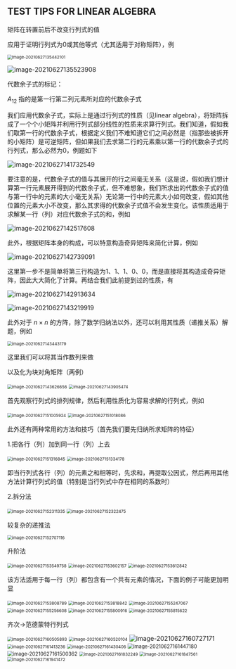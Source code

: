 ## TEST TIPS FOR LINEAR ALGEBRA

矩阵在转置前后不改变行列式的值

应用于证明行列式为0或其他等式（尤其适用于对称矩阵），例

<img src="C:\Users\Lenovo\AppData\Roaming\Typora\typora-user-images\image-20210627135442101.png" alt="image-20210627135442101" style="zoom:67%;" />

![image-20210627135523908](C:\Users\Lenovo\AppData\Roaming\Typora\typora-user-images\image-20210627135523908.png)

代数余子式的标记：

$A_{12}$ 指的是第一行第二列元素所对应的代数余子式

我们应用代数余子式，实际上是通过行列式的性质（见linear algebra），将矩阵拆成了一个个小矩阵并利用行列式部分线性的性质来求算行列式。我们知道，假如我们取第一行的代数余子式，根据定义我们不难知道它们之间必然是（指那些被拆开的小矩阵）是可逆矩阵，但如果我们去求第二行的元素乘以第一行的代数余子式的行列式，那么必然为0，例题如下

![image-20210627141732549](C:\Users\Lenovo\AppData\Roaming\Typora\typora-user-images\image-20210627141732549.png)

要注意的是，代数余子式的值与其展开的行之间毫无关系（这是说，假如我们想计算第一行元素展开得到的代数余子式，但不难想象，我们所求出的代数余子式的值与第一行中的元素的大小毫无关系）无论第一行中的元素大小如何改变，假如其他位置的元素大小不改变，那么其求得的代数余子式值不会发生变化。该性质适用于求解某一行（列）对应代数余子式的和，例如

![image-20210627142517608](C:\Users\Lenovo\AppData\Roaming\Typora\typora-user-images\image-20210627142517608.png)

此外，根据矩阵本身的构成，可以特意构造奇异矩阵来简化计算，例如

![image-20210627142739091](C:\Users\Lenovo\AppData\Roaming\Typora\typora-user-images\image-20210627142739091.png)

这里第一步不是简单将第三行构造为1、1、1、0、0，而是直接将其构造成奇异矩阵，因此大大简化了计算。再结合我们此前提到过的性质，有

![image-20210627142913634](C:\Users\Lenovo\AppData\Roaming\Typora\typora-user-images\image-20210627142913634.png)

![image-20210627143219919](C:\Users\Lenovo\AppData\Roaming\Typora\typora-user-images\image-20210627143219919.png)

此外对于 $n\times n$ 的方阵，除了数学归纳法以外，还可以利用其性质（递推关系）解题，例如

<img src="C:\Users\Lenovo\AppData\Roaming\Typora\typora-user-images\image-20210627143443179.png" alt="image-20210627143443179" style="zoom:67%;" />

这里我们可以将其当作数列来做

以及化为块对角矩阵（两例）

<img src="C:\Users\Lenovo\AppData\Roaming\Typora\typora-user-images\image-20210627143626656.png" alt="image-20210627143626656" style="zoom:67%;" />

<img src="C:\Users\Lenovo\AppData\Roaming\Typora\typora-user-images\image-20210627143905474.png" alt="image-20210627143905474" style="zoom: 67%;" />

首先观察行列式的排列规律，然后利用性质化为容易求解的行列式，例如

<img src="C:\Users\Lenovo\AppData\Roaming\Typora\typora-user-images\image-20210627151005924.png" alt="image-20210627151005924" style="zoom: 67%;" />

<img src="C:\Users\Lenovo\AppData\Roaming\Typora\typora-user-images\image-20210627151018086.png" alt="image-20210627151018086" style="zoom: 67%;" />

此外还有两种常用的方法和技巧（首先我们要先归纳所求矩阵的特征）

1.把各行（列）加到同一行（列）上去

<img src="C:\Users\Lenovo\AppData\Roaming\Typora\typora-user-images\image-20210627151316845.png" alt="image-20210627151316845" style="zoom:67%;" />

<img src="C:\Users\Lenovo\AppData\Roaming\Typora\typora-user-images\image-20210627151334178.png" alt="image-20210627151334178" style="zoom:67%;" />

即当行列式各行（列）的元素之和相等时，先求和，再提取公因式，然后再用其他方法计算行列式的值（特别是当行列式中存在相同的系数时）

2.拆分法

<img src="C:\Users\Lenovo\AppData\Roaming\Typora\typora-user-images\image-20210627152311335.png" alt="image-20210627152311335" style="zoom:67%;" />

<img src="C:\Users\Lenovo\AppData\Roaming\Typora\typora-user-images\image-20210627152322475.png" alt="image-20210627152322475" style="zoom:67%;" />

较复杂的递推法

<img src="C:\Users\Lenovo\AppData\Roaming\Typora\typora-user-images\image-20210627152707116.png" alt="image-20210627152707116" style="zoom:67%;" />

升阶法

<img src="C:\Users\Lenovo\AppData\Roaming\Typora\typora-user-images\image-20210627153549758.png" alt="image-20210627153549758" style="zoom:67%;" />

<img src="C:\Users\Lenovo\AppData\Roaming\Typora\typora-user-images\image-20210627153602157.png" alt="image-20210627153602157" style="zoom:67%;" />

<img src="C:\Users\Lenovo\AppData\Roaming\Typora\typora-user-images\image-20210627153612842.png" alt="image-20210627153612842" style="zoom:67%;" />

该方法适用于每一行（列）都包含有一个共有元素的情况，下面的例子可能更加明显

<img src="C:\Users\Lenovo\AppData\Roaming\Typora\typora-user-images\image-20210627153808789.png" alt="image-20210627153808789" style="zoom:67%;" />

<img src="C:\Users\Lenovo\AppData\Roaming\Typora\typora-user-images\image-20210627153818842.png" alt="image-20210627153818842" style="zoom:67%;" />



<img src="C:\Users\Lenovo\AppData\Roaming\Typora\typora-user-images\image-20210627155247067.png" alt="image-20210627155247067" style="zoom:67%;" />

<img src="C:\Users\Lenovo\AppData\Roaming\Typora\typora-user-images\image-20210627155256608.png" alt="image-20210627155256608" style="zoom:67%;" />

<img src="C:\Users\Lenovo\AppData\Roaming\Typora\typora-user-images\image-20210627155800916.png" alt="image-20210627155800916" style="zoom:67%;" />

<img src="C:\Users\Lenovo\AppData\Roaming\Typora\typora-user-images\image-20210627155815622.png" alt="image-20210627155815622" style="zoom:67%;" />

齐次→范德蒙特行列式

<img src="C:\Users\Lenovo\AppData\Roaming\Typora\typora-user-images\image-20210627160505893.png" alt="image-20210627160505893" style="zoom:67%;" />

<img src="C:\Users\Lenovo\AppData\Roaming\Typora\typora-user-images\image-20210627160520104.png" alt="image-20210627160520104" style="zoom:67%;" />

<img src="C:\Users\Lenovo\AppData\Roaming\Typora\typora-user-images\image-20210627160727171.png" alt="image-20210627160727171"  />

<img src="C:\Users\Lenovo\AppData\Roaming\Typora\typora-user-images\image-20210627161413236.png" alt="image-20210627161413236" style="zoom: 67%;" />

<img src="C:\Users\Lenovo\AppData\Roaming\Typora\typora-user-images\image-20210627161430406.png" alt="image-20210627161430406" style="zoom:67%;" />

<img src="C:\Users\Lenovo\AppData\Roaming\Typora\typora-user-images\image-20210627161447180.png" alt="image-20210627161447180" style="zoom: 80%;" />

<img src="C:\Users\Lenovo\AppData\Roaming\Typora\typora-user-images\image-20210627161500362.png" alt="image-20210627161500362" style="zoom:80%;" />



<img src="C:\Users\Lenovo\AppData\Roaming\Typora\typora-user-images\image-20210627161832249.png" alt="image-20210627161832249" style="zoom:67%;" />

<img src="C:\Users\Lenovo\AppData\Roaming\Typora\typora-user-images\image-20210627161847561.png" alt="image-20210627161847561" style="zoom:67%;" />

<img src="C:\Users\Lenovo\AppData\Roaming\Typora\typora-user-images\image-20210627161941472.png" alt="image-20210627161941472" style="zoom:67%;" />























